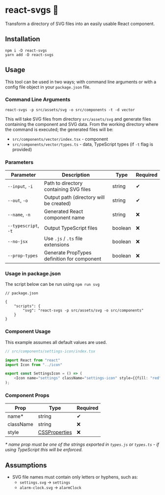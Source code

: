 # react-svgs :rocket:

Transform a directory of SVG files into an easily usable React component.

## Installation
```shell
npm i -D react-svgs
yarn add -D react-svgs
```

## Usage

This tool can be used in two ways; with command line arguments or with a config file object in your `package.json` file.

### Command Line Arguments
```shell
react-svgs -p src/assets/svg -o src/components -t -d vector
```

This will take SVG files from directory `src/assets/svg` and generate files containing the component and SVG data. From
the working directory where the command is executed; the generated files will be:

- `src/components/vector/index.tsx` - component
- `src/components/vector/types.ts` - data, TypeScript types (if `-t` flag is provided)

### Parameters
| Parameter            | Description                                 | Type    | Required |
|----------------------|---------------------------------------------|---------|----------|
| `--input`, `-i`      | Path to directory containing SVG files      | string  | ✔        |
| `--out`, `-o`        | Output path (directory will be created)     | string  | ✔        |
| `--name`, `-n`       | Generated React component name              | string  | ❌        |
| `--typescript`, `-t` | Output TypeScript files                     | boolean | ❌        |
| `--no-jsx`           | Use `.js` / `.ts` file extensions           | boolean | ❌        |
| `--prop-types`       | Generate PropTypes definition for component | boolean | ❌        |

### Usage in package.json

The script below can be run using `npm run svg`

```json5
// package.json

{
    "scripts": {
        "svg": "react-svgs -p src/assets/svg -o src/components"
    }
}
```

### Component Usage

This example assumes all default values are used.

```typescript jsx
// src/components/settings-icon/index.tsx

import React from "react"
import Icon from "../icon"

export const SettingsIcon = () => (
    <Icon name="settings" className="settings-icon" style={{fill: "red"}}/>
);
```

### Component Props

| Prop      | Type                                                              | Required |
|-----------|-------------------------------------------------------------------|----------|
| name*     | string                                                            | ✔        |
| className | string                                                            | ❌        |
| style     | [CSSProperties](https://reactjs.org/docs/dom-elements.html#style) | ❌        |

_* name prop must be one of the strings exported in `types.js` or `types.ts` - if using TypeScript this will be enforced._

## Assumptions
- SVG file names must contain only letters or hyphens, such as:
    - `settings.svg` -> `settings`
    - `alarm-clock.svg` -> `alarmClock`
